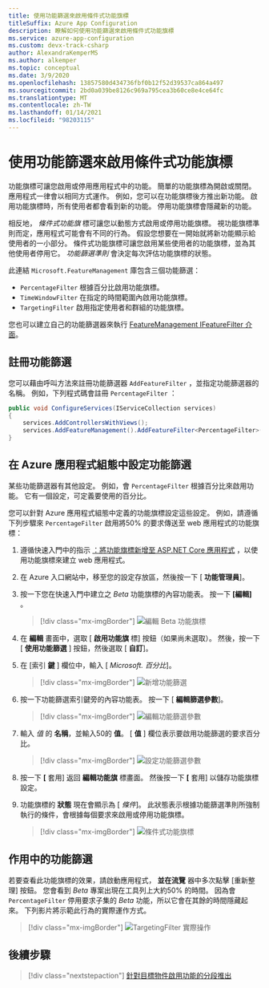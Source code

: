 ```yaml
---
title: 使用功能篩選來啟用條件式功能旗標
titleSuffix: Azure App Configuration
description: 瞭解如何使用功能篩選來啟用條件式功能旗標
ms.service: azure-app-configuration
ms.custom: devx-track-csharp
author: AlexandraKemperMS
ms.author: alkemper
ms.topic: conceptual
ms.date: 3/9/2020
ms.openlocfilehash: 13857580d434736fbf0b12f52d39537ca864a497
ms.sourcegitcommit: 2bd0a039be8126c969a795cea3b60ce8e4ce64fc
ms.translationtype: MT
ms.contentlocale: zh-TW
ms.lasthandoff: 01/14/2021
ms.locfileid: "98203115"
---
```

# <a name="use-feature-filters-to-enable-conditional-feature-flags"></a>使用功能篩選來啟用條件式功能旗標

功能旗標可讓您啟用或停用應用程式中的功能。 簡單的功能旗標為開啟或關閉。 應用程式一律會以相同方式運作。 例如，您可以在功能旗標後方推出新功能。 啟用功能旗標時，所有使用者都會看到新的功能。 停用功能旗標會隱藏新的功能。

相反地， _條件式功能旗_ 標可讓您以動態方式啟用或停用功能旗標。 視功能旗標準則而定，應用程式可能會有不同的行為。 假設您想要在一開始就將新功能顯示給使用者的一小部分。 條件式功能旗標可讓您啟用某些使用者的功能旗標，並為其他使用者停用它。 _功能篩選準則_ 會決定每次評估功能旗標的狀態。

此連結 `Microsoft.FeatureManagement` 庫包含三個功能篩選：

- `PercentageFilter` 根據百分比啟用功能旗標。
- `TimeWindowFilter` 在指定的時間範圍內啟用功能旗標。
- `TargetingFilter` 啟用指定使用者和群組的功能旗標。

您也可以建立自己的功能篩選器來執行 [FeatureManagement IFeatureFilter 介面](/dotnet/api/microsoft.featuremanagement.ifeaturefilter)。

## <a name="registering-a-feature-filter"></a>註冊功能篩選

您可以藉由呼叫方法來註冊功能篩選器 `AddFeatureFilter` ，並指定功能篩選器的名稱。 例如，下列程式碼會註冊 `PercentageFilter` ：

```csharp
public void ConfigureServices(IServiceCollection services)
{
    services.AddControllersWithViews();
    services.AddFeatureManagement().AddFeatureFilter<PercentageFilter>();
}
```

## <a name="configuring-a-feature-filter-in-azure-app-configuration"></a>在 Azure 應用程式組態中設定功能篩選

某些功能篩選器有其他設定。 例如，會 `PercentageFilter` 根據百分比來啟用功能。 它有一個設定，可定義要使用的百分比。

您可以針對 Azure 應用程式組態中定義的功能旗標設定這些設定。 例如，請遵循下列步驟來 `PercentageFilter` 啟用將50% 的要求傳送至 web 應用程式的功能旗標：

1. 遵循快速入門中的指示 [：將功能旗標新增至 ASP.NET Core 應用程式](./quickstart-feature-flag-aspnet-core.md) ，以使用功能旗標來建立 web 應用程式。

1. 在 Azure 入口網站中，移至您的設定存放區，然後按一下 [ **功能管理員**]。

1. 按一下您在快速入門中建立之 *Beta* 功能旗標的內容功能表。 按一下 **[編輯]** 。

    > [!div class="mx-imgBorder"]
    > ![編輯 Beta 功能旗標](./media/edit-beta-feature-flag.png)

1. 在 **編輯** 畫面中，選取 [ **啟用功能旗** 標] 按鈕（如果尚未選取）。 然後，按一下 [ **使用功能篩選** ] 按鈕，然後選取 [ **自訂**]。 

1. 在 [索引 **鍵** ] 欄位中，輸入 [ *Microsoft. 百分比*]。

    > [!div class="mx-imgBorder"]
    > ![新增功能篩選](./media/feature-flag-add-filter.png)

1. 按一下功能篩選索引鍵旁的內容功能表。 按一下 [ **編輯篩選參數**]。

    > [!div class="mx-imgBorder"]
    > ![編輯功能篩選參數](./media/feature-flags-edit-filter-parameters.png)

1. 輸入 *值* 的 **名稱**，並輸入50的 **值**。 [ **值** ] 欄位表示要啟用功能篩選的要求百分比。

    > [!div class="mx-imgBorder"]
    > ![設定功能篩選參數](./media/feature-flag-set-filter-parameters.png)

1. 按一下 **[** 套用] 返回 **編輯功能旗** 標畫面。 然後按一下 **[** 套用] 以儲存功能旗標設定。

1. 功能旗標的 **狀態** 現在會顯示為 [ *條件*]。 此狀態表示根據功能篩選準則所強制執行的條件，會根據每個要求來啟用或停用功能旗標。

    > [!div class="mx-imgBorder"]
    > ![條件式功能旗標](./media/feature-flag-filter-enabled.png)

## <a name="feature-filters-in-action"></a>作用中的功能篩選

若要查看此功能旗標的效果，請啟動應用程式， **並在流覽** 器中多次點擊 [重新整理] 按鈕。 您會看到 *Beta* 專案出現在工具列上大約50% 的時間。 因為會 `PercentageFilter` 停用要求子集的 *Beta* 功能，所以它會在其餘的時間隱藏起來。 下列影片將示範此行為的實際運作方式。

> [!div class="mx-imgBorder"]
> ![TargetingFilter 實際操作](./media/feature-flags-percentagefilter.gif)

## <a name="next-steps"></a>後續步驟

> [!div class="nextstepaction"]
> [針對目標物件啟用功能的分段推出](./howto-targetingfilter-aspnet-core.md)
